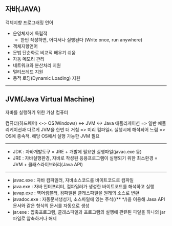 ## 자바(JAVA)
객체지향 프로그래밍 언어
* 운영체제에 독립적
    * 한번 작성하면, 어디서나 실행된다 (Write once, run anywhere)
* 객체지향언어
* 문법 단순화로 비교적 배우기 쉬움
* 자동 메모리 관리
* 네트워크와 분산처리 지원
* 멀티쓰레드 지원
* 동적 로딩(Dynamic Loading) 지원

---

## JVM(Java Virtual Machine)
자바를 실행하기 위한 가상 컴퓨터

컴퓨터(하드웨어) <-> OS(Windows) <-> JVM <-> Java 애플리케이션
=> 일반 애플리케이션과 다르게 JVM을 한번 더 거침
=> 미리 컴파일x. 실행시에 해석되어 느림
=> OS에 종속적. 해당 OS에서 실행 가능한 JVM 필요

---

* JDK : 자바개발도구 
        = JRE + 개발에 필요한 실행파일(javac.exe 등)
* JRE : 자바실행환경, 자바로 작성된 응용프로그램이 실행되기 위한 최소환경
        = JVM + 클래스라이브러리(Java API)

---

* javac.exe : 자바 컴파일러, 자바소스코드를 바이트코드로 컴파일
* java.exe  : 자바 인터프리터, 컴파일러가 생성한 바이트코드를 해석하고 실행
* javap.exe : 역어셈블러, 컴파일된 클래스파일을 원래의 소스로 변환
* javadoc.exe : 자동문서생성기, 소스파일에 있는 주석(/** */)을 이용해 Jasa API 문서와 같은 형식의 문서를 자동으로 생성
* jar.exe   : 압축프로그램, 클래스파일과 프로그램의 실행에 관련된 파일을 하나의 jar파일로 압축하거나 해제